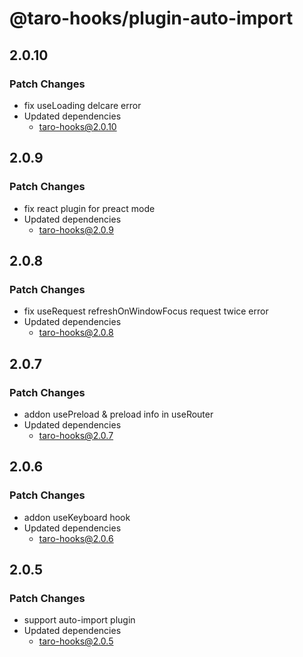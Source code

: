 # @taro-hooks/plugin-auto-import

## 2.0.10

### Patch Changes

- fix useLoading delcare error
- Updated dependencies
  - taro-hooks@2.0.10

## 2.0.9

### Patch Changes

- fix react plugin for preact mode
- Updated dependencies
  - taro-hooks@2.0.9

## 2.0.8

### Patch Changes

- fix useRequest refreshOnWindowFocus request twice error
- Updated dependencies
  - taro-hooks@2.0.8

## 2.0.7

### Patch Changes

- addon usePreload & preload info in useRouter
- Updated dependencies
  - taro-hooks@2.0.7

## 2.0.6

### Patch Changes

- addon useKeyboard hook
- Updated dependencies
  - taro-hooks@2.0.6

## 2.0.5

### Patch Changes

- support auto-import plugin
- Updated dependencies
  - taro-hooks@2.0.5
